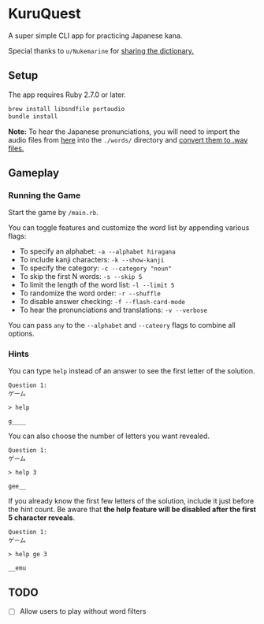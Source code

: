 # KuruQuest
A super simple CLI app for practicing Japanese kana.

Special thanks to `u/Nukemarine` for [sharing the dictionary.][dictionary_thread]

## Setup
The app requires Ruby 2.7.0 or later.

```bash
brew install libsndfile portaudio
bundle install
```
**Note:**
To hear the Japanese pronunciations, you will need to import the audio files from [here][word_audio_download] into the `./words/` directory and [convert them to .wav files.][mp3_conversion_example]

## Gameplay
### Running the Game
Start the game by `/main.rb`.

You can toggle features and customize the word list by appending various flags:
* To specify an alphabet: `-a --alphabet hiragana`
* To include kanji characters: `-k --show-kanji`
* To specify the category: `-c --category "noun"`
* To skip the first N words: `-s --skip 5`
* To limit the length of the word list: `-l --limit 5`
* To randomize the word order: `-r --shuffle`
* To disable answer checking: `-f --flash-card-mode`
* To hear the pronunciations and translations: `-v --verbose`

You can pass `any` to the `--alphabet` and `--cateory` flags to combine all options.

### Hints
You can type `help` instead of an answer to see the first letter of the solution.
```
Question 1:
ゲーム

> help

g____
```

You can also choose the number of letters you want revealed.

```
Question 1:
ゲーム

> help 3

gee__ 
``` 

If you already know the first few letters of the solution, include it just before the hint count.
Be aware that **the help feature will be disabled after the first 5 character reveals**. 

```
Question 1:
ゲーム

> help ge 3

__emu 
``` 

## TODO
- [ ] Allow users to play without word filters

[dictionary_thread]: https://www.reddit.com/r/LearnJapanese/comments/s2iop/heres_a_spreadsheet_of_the_6000_most_common
[word_audio_download]: http://www.mediafire.com/file/oyddnozmbd2/kore-sound-vocab-munged.zip/file
[mp3_conversion_example]: https://stackoverflow.com/a/52338741
